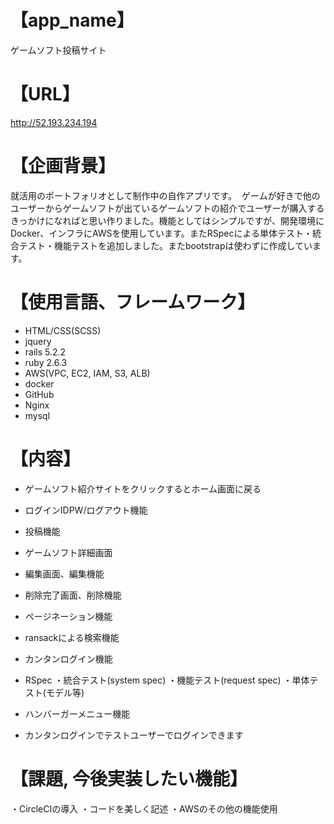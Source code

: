 # 【app_name】
ゲームソフト投稿サイト

# 【URL】
 http://52.193.234.194

# 【企画背景】
就活用のポートフォリオとして制作中の自作アプリです。
 ゲームが好きで他のユーザーからゲームソフトが出ているゲームソフトの紹介でユーザーが購入するきっかけになればと思い作りました。機能としてはシンプルですが、開発環境にDocker、インフラにAWSを使用しています。またRSpecによる単体テスト・統合テスト・機能テストを追加しました。またbootstrapは使わずに作成しています。

# 【使用言語、フレームワーク】
- HTML/CSS(SCSS) 
- jquery
- rails 5.2.2
- ruby 2.6.3
- AWS(VPC, EC2, IAM, S3, ALB)
- docker
- GitHub
- Nginx
- mysql

# 【内容】
- ゲームソフト紹介サイトをクリックするとホーム画面に戻る
- ログインIDPW/ログアウト機能
- 投稿機能
- ゲームソフト詳細画面
- 編集画面、編集機能
- 削除完了画面、削除機能
- ページネーション機能
- ransackによる検索機能 
- カンタンログイン機能
- RSpec
 ・統合テスト(system spec)
 ・機能テスト(request spec)
 ・単体テスト(モデル等)
- ハンバーガーメニュー機能

- カンタンログインでテストユーザーでログインできます


# 【課題, 今後実装したい機能】
・CircleCIの導入
・コードを美しく記述
・AWSのその他の機能使用